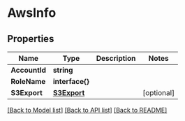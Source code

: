 # AwsInfo

## Properties

Name | Type | Description | Notes
------------ | ------------- | ------------- | -------------
**AccountId** | **string** |  | 
**RoleName** | **interface{}** |  | 
**S3Export** | [**S3Export**](S3Export.md) |  | [optional] 

[[Back to Model list]](../README.md#documentation-for-models) [[Back to API list]](../README.md#documentation-for-api-endpoints) [[Back to README]](../README.md)


